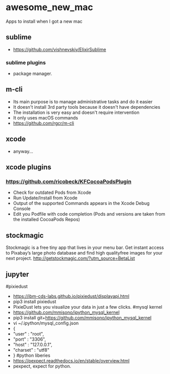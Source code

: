 # awesome_new_mac
   Apps to install when I got a new mac
   
## sublime
   * https://github.com/vishnevskiy/ElixirSublime
### sublime plugins
   * package manager.
   
## m-cli 
   * Its main purpose is to manage administrative tasks and do it easier
   * It doesn't install 3rd party tools because it doesn't have dependencies
   * The installation is very easy and doesn't require intervention
   * It only uses macOS commands
   * https://github.com/rgcr/m-cli
   
## xcode
   * anyway...
  
## xcode plugins
### https://github.com/ricobeck/KFCocoaPodsPlugin 
   * Check for outdated Pods from Xcode
   * Run Update/Install from Xcode
   * Output of the supported Commands appears in the Xcode Debug Console
   * Edit you Podfile with code completion (Pods and versions are taken from the installed CocoaPods Repos)
## stockmagic
Stockmagic is a free tiny app that lives in your menu bar. Get instant access to Pixabay’s large photo database and find high quality​ free images for your next project.
http://getstockmagic.com/?utm_source=BetaList

## jupyter

#pixiedust

 * https://ibm-cds-labs.github.io/pixiedust/displayapi.html
 * pip3 install pixiedust
 * PixieDust lets you visualize your data in just a few clicks. 
#mysql kernel 
 * https://github.com/mmisono/ipython_mysql_kernel
 * pip3 install git+https://github.com/mmisono/ipython_mysql_kernel
 * vi ~/.ipython/mysql_config.json
 * {
 *   "user"     : "root",
 *   "port"     : "3306",
 *   "host"     : "127.0.0.1",
 *   "charset"  : "utf8"
 * }
#python liberies
* https://pexpect.readthedocs.io/en/stable/overview.html
* pexpect, expect for python.
